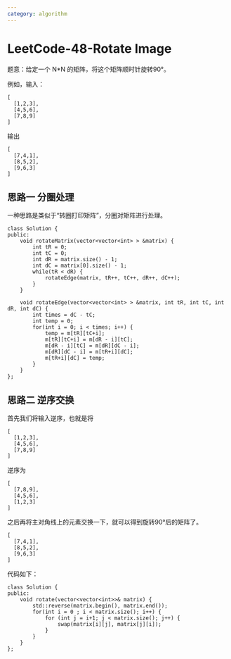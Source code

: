 ```yaml
---
category: algorithm
---
```

# LeetCode-48-Rotate Image

题意：给定一个 N*N 的矩阵，将这个矩阵顺时针旋转90°。

例如，输入：

```
[
  [1,2,3],
  [4,5,6],
  [7,8,9]
] 
```

输出

```
[
  [7,4,1],
  [8,5,2],
  [9,6,3]
]
```



## 思路一 分圈处理
一种思路是类似于“转圈打印矩阵”，分圈对矩阵进行处理。

```
class Solution {
public:
	void rotateMatrix(vector<vector<int> > &matrix) {
        int tR = 0;
        int tC = 0;
        int dR = matrix.size() - 1;
        int dC = matrix[0].size() - 1;
        while(tR < dR) {
          	rotateEdge(matrix, tR++, tC++, dR++, dC++);
        }
	}
	
	void rotateEdge(vector<vector<int> > &matrix, int tR, int tC, int dR, int dC) {
    	int times = dC - tC;
    	int temp = 0;
    	for(int i = 0; i < times; i++) {
        	temp = m[tR][tC+i];
        	m[tR][tC+i] = m[dR - i][tC];
        	m[dR - i][tC] = m[dR][dC - i];
        	m[dR][dC - i] = m[tR+i][dC];
        	m[tR+i][dC] = temp;
    	}
	}
};
```



## 思路二 逆序交换

首先我们将输入逆序，也就是将

```
[
  [1,2,3],
  [4,5,6],
  [7,8,9]
] 
```

逆序为

```
[
  [7,8,9],
  [4,5,6],
  [1,2,3]
] 
```

之后再将主对角线上的元素交换一下，就可以得到旋转90°后的矩阵了。

```
[
  [7,4,1],
  [8,5,2],
  [9,6,3]
] 
```

代码如下：

```
class Solution {
public:
    void rotate(vector<vector<int>>& matrix) {
        std::reverse(matrix.begin(), matrix.end());
        for(int i = 0 ; i < matrix.size(); i++) {
            for (int j = i+1; j < matrix.size(); j++) {
                swap(matrix[i][j], matrix[j][i]);
            }
        }
    }
};
```

